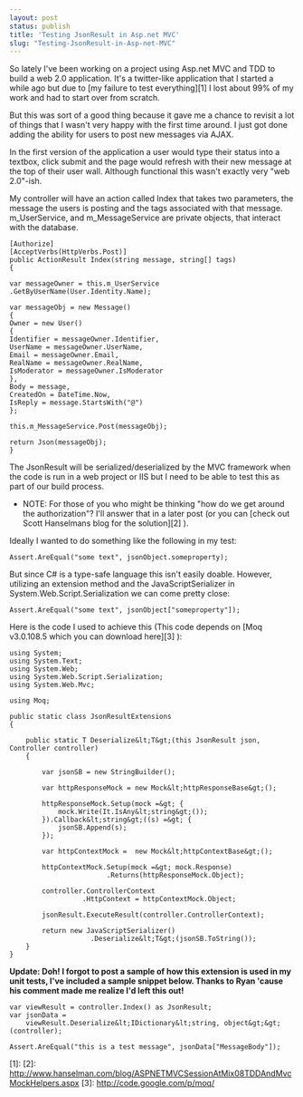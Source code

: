 ```yaml
---
layout: post
status: publish
title: 'Testing JsonResult in Asp.net MVC'
slug: "Testing-JsonResult-in-Asp-net-MVC"
---
```

So lately I've been working on a project using Asp.net MVC and TDD to build a web 2.0 application. It's a twitter-like application that I started a while ago but due to [my failure to test everything][1]  I lost about 99% of my work and had to start over from scratch.

But this was sort of a good thing because it gave me a chance to revisit a lot of things that I wasn't very happy with the first time around. I just got done adding the ability for users to post new messages via AJAX.

In the first version of the application a user would type their status into a textbox, click submit and the page would refresh with their new message at the top of their user wall. Although functional this wasn't exactly very "web 2.0"-ish.

My controller will have an action called Index that takes two parameters, the message the users is posting and the tags associated with that message. m_UserService, and m_MessageService are private objects, that interact with the database.
    
    [Authorize]
    [AcceptVerbs(HttpVerbs.Post)]
    public ActionResult Index(string message, string[] tags)
    {
    
    var messageOwner = this.m_UserService
    .GetByUserName(User.Identity.Name);
    
    var messageObj = new Message()
    {
    Owner = new User()
    {
    Identifier = messageOwner.Identifier,
    UserName = messageOwner.UserName,
    Email = messageOwner.Email,
    RealName = messageOwner.RealName,
    IsModerator = messageOwner.IsModerator
    },
    Body = message,
    CreatedOn = DateTime.Now,
    IsReply = message.StartsWith("@")
    };
    
    this.m_MessageService.Post(messageObj);
    
    return Json(messageObj);
    }

The JsonResult will be serialized/deserialized by the MVC framework when the code is run in a web project or IIS but I need to be able to test this as part of our build process.

* NOTE: For those of you who might be thinking "how do we get around the authorization"? I'll answer that in a later post (or you can [check out Scott Hanselmans blog for the solution][2] ).

Ideally I wanted to do something like the following in my test:
   
    Assert.AreEqual("some text", jsonObject.someproperty);

But since C# is a type-safe language this isn't easily doable. However, utilizing an extension method and the JavaScriptSerializer in System.Web.Script.Serialization we can come pretty close:
    
    Assert.AreEqual("some text", jsonObject["someproperty"]);

Here is the code I used to achieve this (This code depends on [Moq v3.0.108.5 which you can download here][3] ):
   
    using System;
    using System.Text;
    using System.Web;
    using System.Web.Script.Serialization;
    using System.Web.Mvc;
    
    using Moq;
    
    public static class JsonResultExtensions
    {
    
        public static T Deserialize&lt;T&gt;(this JsonResult json, Controller controller)
        {
            
            var jsonSB = new StringBuilder();
            
            var httpResponseMock = new Mock&lt;httpResponseBase&gt;();
            
            httpResponseMock.Setup(mock =&gt; {
                mock.Write(It.IsAny&lt;string&gt;());
            }).Callback&lt;string&gt;((s) =&gt; {
                jsonSB.Append(s);
            });
            
            var httpContextMock =  new Mock&lt;httpContextBase&gt;();
            
            httpContextMock.Setup(mock =&gt; mock.Response)
                            .Returns(httpResponseMock.Object);
            
            controller.ControllerContext
                      .HttpContext = httpContextMock.Object;
            
            jsonResult.ExecuteResult(controller.ControllerContext);
            
            return new JavaScriptSerializer()
                        .Deserialize&lt;T&gt;(jsonSB.ToString());
        }
    }

**Update: Doh! I forgot to post a sample of how this extension is used in my unit tests, I've included a sample snippet below. Thanks to Ryan 'cause his comment made me realize I'd left this out!**
    
    var viewResult = controller.Index() as JsonResult;
    var jsonData =
        viewResult.Deserialize&lt;IDictionary&lt;string, object&gt;&gt;(controller);
    
    Assert.AreEqual("this is a test message", jsonData["MessageBody"]);    

  [1]: 
  [2]: http://www.hanselman.com/blog/ASPNETMVCSessionAtMix08TDDAndMvcMockHelpers.aspx
  [3]: http://code.google.com/p/moq/
